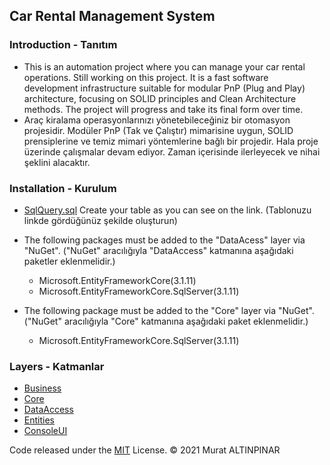 ## Car Rental Management System

### Introduction - Tanıtım
- This is an automation project where you can manage your car rental operations. Still working on this project. It is a fast software development infrastructure suitable for modular PnP (Plug and Play) architecture, focusing on SOLID principles and Clean Architecture methods. The project will progress and take its final form over time.
- Araç kiralama operasyonlarınızı yönetebileceğiniz bir otomasyon projesidir. Modüler PnP (Tak ve Çalıştır) mimarisine uygun, SOLID prensiplerine ve temiz mimari yöntemlerine bağlı bir projedir. Hala proje üzerinde çalışmalar devam ediyor. Zaman içerisinde ilerleyecek ve nihai şeklini alacaktır.

### Installation - Kurulum
- [SqlQuery.sql](https://github.com/murtekbey/ReCapProject/blob/master/SQLQuery.sql) Create your table as you can see on the link. (Tablonuzu linkde gördüğünüz şekilde oluşturun)

- The following packages must be added to the "DataAcess" layer via "NuGet". ("NuGet" aracılığıyla "DataAccess" katmanına aşağıdaki paketler eklenmelidir.)
	- Microsoft.EntityFrameworkCore(3.1.11)
	- Microsoft.EntityFrameworkCore.SqlServer(3.1.11)

- The following package must be added to the "Core" layer via "NuGet". ("NuGet" aracılığıyla "Core" katmanına aşağıdaki paket eklenmelidir.)
	- Microsoft.EntityFrameworkCore.SqlServer(3.1.11)

### Layers - Katmanlar
- [Business](https://github.com/murtekbey/ReCapProject/tree/master/Business)
- [Core](https://github.com/murtekbey/ReCapProject/tree/master/Core)
- [DataAccess](https://github.com/murtekbey/ReCapProject/tree/master/DataAccess)
- [Entities](https://github.com/murtekbey/ReCapProject/tree/master/Entities)
- [ConsoleUI](https://github.com/murtekbey/ReCapProject/tree/master/ConsoleUI)

Code released under the [MIT](https://github.com/murtekbey/ReCapProject/blob/master/LICENSE) License. © 2021 Murat ALTINPINAR